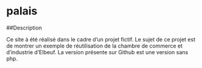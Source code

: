 # palais

##Description

Ce site à été réalisé dans le cadre d’un projet fictif. Le sujet de ce projet est de montrer un exemple de réutilisation de la chambre de commerce et d’industrie d’Elbeuf.
La version présente sur Github est une version sans php.
